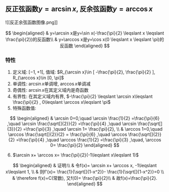 ## 反正弦函数$y=\arcsin x$, 反余弦函数$y=\arccos x$

![[反正余弦函数图像.png]]

$$
\begin{aligned}
	& y=\arcsin x是y=\sin x(-\frac{\pi}{2} \leqslant x \leqslant \frac{\pi}{2})的反函数\\
	& y=\arccos x是y=\cos x(0 \leqslant x \leqslant \pi)的反函数
\end{aligned}
$$

### 特性

1. 定义域: $[-1, +1]$, 值域: $R_{\arcsin x}\in [ -\frac{\pi}{2}, \frac{\pi}{2} ], R_{\arccos x}\in [0, \pi]$
2. 单调性: $\arcsin x$单调增, $\arccos x$单调减
3. 奇偶性: $\arcsin x$在其定义域内是奇函数
4. 有界性: 在其定义域内有界, $-\frac{\pi}{2} \leqslant \arcsin x\leqslant \frac{\pi}{2} , 0\leqslant \arccos x\leqslant \pi$
5. 特殊函数值:

$$
\begin{aligned}
	& \arcsin 0=0,\quad \arcsin \frac{1}{2} =\frac{\pi}{6} ,\quad \arcsin \frac{\sqrt[]{2}}{2} =\frac{\pi}{4} ,\quad \arcsin \frac{\sqrt[]{3}}{2} =\frac{\pi}{3} ,\quad \arcsin 1= \frac{\pi}{2}, \\
	& \arccos 1=0,\quad \arccos \frac{\sqrt[]{2}}{2} = \frac{\pi}{6} ,\quad \arccos \frac{\sqrt[]{2}}{2} =\frac{\pi}{4} ,\quad \arccos \frac{1}{2} =\frac{\pi}{3} ,\quad, \arccos 0= \frac{\pi}{2}
\end{aligned}
$$

6. $\arcsin x+ \arccos x= \frac{\pi}{2}(-1\leqslant x\leqslant 1)$

$$
\begin{aligned}
	& 证明:\\
	& 令f(x)= \arcsin x+ \arccos x, -1\leqslant x\leqslant 1, \\
	& 则f'(x)= \frac{1}{\sqrt[]{1-x^2}}- \frac{1}{\sqrt[]{1-x^2}}=0 \\
	& \therefore f(x)=C(常数), 又f(0)= \frac{\pi}{2}\\
	& 故f(x)=\frac{\pi}{2}.
\end{aligned}
$$
